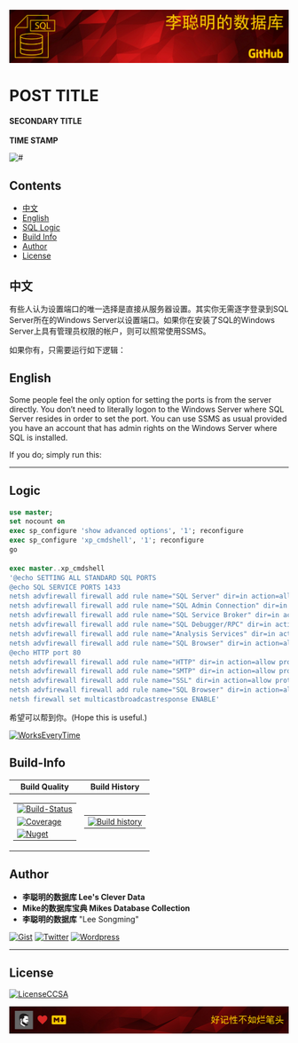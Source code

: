 ![CLEVER DATA GIT REPO](https://raw.githubusercontent.com/LiCongMingDeShujuku/git-resources/master/0-clever-data-github.png "李聪明的数据库")

# POST TITLE
#### SECONDARY TITLE
**TIME STAMP**

![#](images/##############?raw=true "#")

## Contents

- [中文](#中文)
- [English](#English)
- [SQL Logic](#Logic)
- [Build Info](#Build-Info)
- [Author](#Author)
- [License](#License) 


## 中文
有些人认为设置端口的唯一选择是直接从服务器设置。其实你无需逐字登录到SQL Server所在的Windows Server以设置端口。如果你在安装了SQL的Windows Server上具有管理员权限的帐户，则可以照常使用SSMS。

如果你有，只需要运行如下逻辑：

## English
Some people feel the only option for setting the ports is from the server directly. You don’t need to literally logon to the Windows Server where SQL Server resides in order to set the port. You can use SSMS as usual provided you have an account that has admin rights on the Windows Server where SQL is installed.

If you do; simply run this:

---
## Logic
```SQL
use master;
set nocount on
exec sp_configure 'show advanced options', '1'; reconfigure
exec sp_configure 'xp_cmdshell', '1'; reconfigure
go
 
exec master..xp_cmdshell
'@echo SETTING ALL STANDARD SQL PORTS
@echo SQL SERVICE PORTS 1433
netsh advfirewall firewall add rule name="SQL Server" dir=in action=allow protocol=TCP localport=1433 @echo DEDICATED ADMIN PORTS 1434
netsh advfirewall firewall add rule name="SQL Admin Connection" dir=in action=allow protocol=TCP localport=1434 @echo SERVICE BROKER PORTS
netsh advfirewall firewall add rule name="SQL Service Broker" dir=in action=allow protocol=TCP localport=4022 @echo TSQL/RPC port 135
netsh advfirewall firewall add rule name="SQL Debugger/RPC" dir=in action=allow protocol=TCP localport=135 @echo SSAS PORTS
netsh advfirewall firewall add rule name="Analysis Services" dir=in action=allow protocol=TCP localport=2383 @echo Enabling SQL Server Browser Service port 2382
netsh advfirewall firewall add rule name="SQL Browser" dir=in action=allow protocol=TCP localport=2382 @echo SETTING STANDARD APP PORTS IF ANY
@echo HTTP port 80
netsh advfirewall firewall add rule name="HTTP" dir=in action=allow protocol=TCP localport=80 @echo HTTP port 25
netsh advfirewall firewall add rule name="SMTP" dir=in action=allow protocol=TCP localport=25 @echo SSL port 443
netsh advfirewall firewall add rule name="SSL" dir=in action=allow protocol=TCP localport=443 @echo SQL BROWSER PORTS
netsh advfirewall firewall add rule name="SQL Browser" dir=in action=allow protocol=UDP localport=1434 @echo MULTICAST UDP PORTS
netsh firewall set multicastbroadcastresponse ENABLE'


```

希望可以帮到你。(Hope this is useful.)

[![WorksEveryTime](https://forthebadge.com/images/badges/60-percent-of-the-time-works-every-time.svg)](https://shitday.de/)

## Build-Info

| Build Quality | Build History |
|--|--|
|<table><tr><td>[![Build-Status](https://ci.appveyor.com/api/projects/status/pjxh5g91jpbh7t84?svg?style=flat-square)](#)</td></tr><tr><td>[![Coverage](https://coveralls.io/repos/github/tygerbytes/ResourceFitness/badge.svg?style=flat-square)](#)</td></tr><tr><td>[![Nuget](https://img.shields.io/nuget/v/TW.Resfit.Core.svg?style=flat-square)](#)</td></tr></table>|<table><tr><td>[![Build history](https://buildstats.info/appveyor/chart/tygerbytes/resourcefitness)](#)</td></tr></table>|

## Author

- **李聪明的数据库 Lee's Clever Data**
- **Mike的数据库宝典 Mikes Database Collection**
- **李聪明的数据库** "Lee Songming"

[![Gist](https://img.shields.io/badge/Gist-李聪明的数据库-<COLOR>.svg)](https://gist.github.com/congmingshuju)
[![Twitter](https://img.shields.io/badge/Twitter-mike的数据库宝典-<COLOR>.svg)](https://twitter.com/mikesdatawork?lang=en)
[![Wordpress](https://img.shields.io/badge/Wordpress-mike的数据库宝典-<COLOR>.svg)](https://mikesdatawork.wordpress.com/)

---
## License
[![LicenseCCSA](https://img.shields.io/badge/License-CreativeCommonsSA-<COLOR>.svg)](https://creativecommons.org/share-your-work/licensing-types-examples/)

![Lee Songming](https://raw.githubusercontent.com/LiCongMingDeShujuku/git-resources/master/1-clever-data-github.png "李聪明的数据库")

